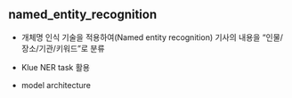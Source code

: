 ## named_entity_recognition

  - 개체명 인식 기술을 적용하여(Named entity recognition) 기사의 내용을 “인물/장소/기관/키워드”로 분류

  - Klue NER task 활용

  - model architecture
